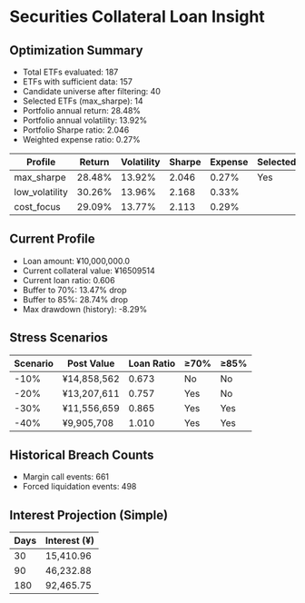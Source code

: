 # Securities Collateral Loan Insight

## Optimization Summary
- Total ETFs evaluated: 187
- ETFs with sufficient data: 157
- Candidate universe after filtering: 40
- Selected ETFs (max_sharpe): 14
- Portfolio annual return: 28.48%
- Portfolio annual volatility: 13.92%
- Portfolio Sharpe ratio: 2.046
- Weighted expense ratio: 0.27%

| Profile | Return | Volatility | Sharpe | Expense | Selected |
| --- | --- | --- | --- | --- | --- |
| max_sharpe | 28.48% | 13.92% | 2.046 | 0.27% | Yes |
| low_volatility | 30.26% | 13.96% | 2.168 | 0.33% |  |
| cost_focus | 29.09% | 13.77% | 2.113 | 0.29% |  |

## Current Profile
- Loan amount: ¥10,000,000.0
- Current collateral value: ¥16509514
- Current loan ratio: 0.606
- Buffer to 70%: 13.47% drop
- Buffer to 85%: 28.74% drop
- Max drawdown (history): -8.29%

## Stress Scenarios
| Scenario | Post Value | Loan Ratio | ≥70% | ≥85% |
| --- | --- | --- | --- | --- |
| -10% | ¥14,858,562 | 0.673 | No | No |
| -20% | ¥13,207,611 | 0.757 | Yes | No |
| -30% | ¥11,556,659 | 0.865 | Yes | Yes |
| -40% | ¥9,905,708 | 1.010 | Yes | Yes |

## Historical Breach Counts
- Margin call events: 661
- Forced liquidation events: 498

## Interest Projection (Simple)
| Days | Interest (¥) |
| --- | --- |
| 30 | 15,410.96 |
| 90 | 46,232.88 |
| 180 | 92,465.75 |
